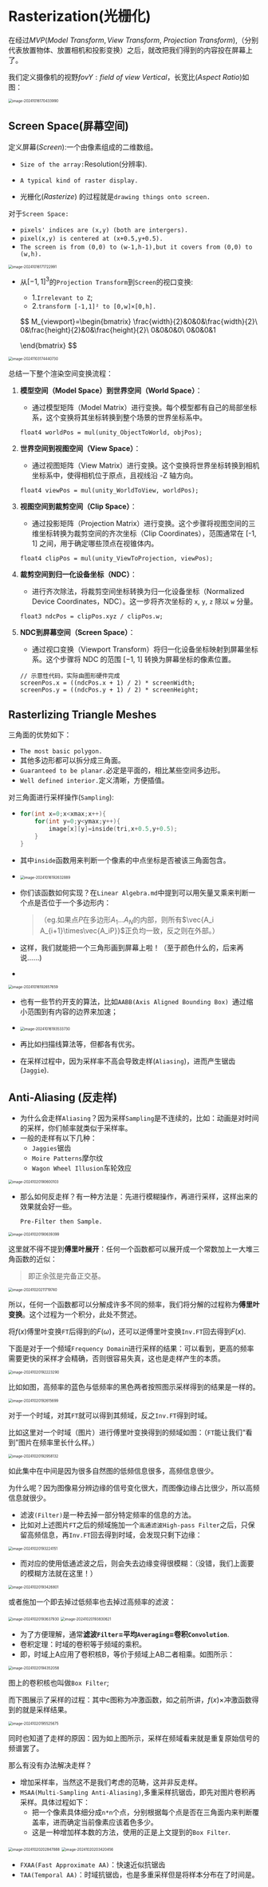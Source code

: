 # Rasterization(光栅化)

在经过$MVP(Model ~Transform,View~Transform,~Projection~Transform)$,（分别代表放置物体、放置相机和投影变换）之后，就改把我们得到的内容投在屏幕上了。

我们定义摄像机的视野$fovY:field~of~view~Vertical$，长宽比($Aspect~Ratio$)如图：

<img src="C:\Users\Terra233\Desktop\ComputerGraphicsLearn\Images\image-20241016170433990.png" alt="image-20241016170433990" style="zoom:50%;" />

## Screen Space(屏幕空间)

定义屏幕$(Screen)$:一个由像素组成的二维数组。

- `Size of the array:`Resolution(分辨率).
- `A typical kind of raster display.`

- 光栅化($Rasterize$) 的过程就是`drawing things onto screen.`

对于`Screen Space:`

- `pixels' indices are (x,y) (both are intergers).`
- `pixel(x,y) is centered at (x+0.5,y+0.5).`
- `The screen is from (0,0) to (w-1,h-1),but it covers from (0,0) to (w,h).`

<img src="C:\Users\Terra233\Desktop\ComputerGraphicsLearn\Images\image-20241016171722991.png" alt="image-20241016171722991" style="zoom:50%;" />

- 从$[-1,1]^3$的`Projection Transform`到`Screen`的视口变换:

  - 1.`Irrelevant to Z`;
  - 2.`transform [-1,1]² to [0,w]×[0,h].`

  $$
  M_{viewport}=\begin{bmatrix}
  \frac{width}{2}&0&0&\frac{width}{2}\\
  0&\frac{height}{2}&0&\frac{height}{2}\\
  0&0&0&0\\
  0&0&0&1
  
  \end{bmatrix}
  $$

  


<img src="C:\Users\Terra233\Desktop\ComputerGraphicsLearn\Images\image-20241103174440730.png" alt="image-20241103174440730" style="zoom:50%;" />

总结一下整个渲染空间变换流程：

1. **模型空间（Model Space）到世界空间（World Space）**：

   - 通过模型矩阵（Model Matrix）进行变换。每个模型都有自己的局部坐标系，这个变换将其坐标转换到整个场景的世界坐标系中。

   ```
   float4 worldPos = mul(unity_ObjectToWorld, objPos);
   ```

2. **世界空间到视图空间（View Space）**：

   - 通过视图矩阵（View Matrix）进行变换。这个变换将世界坐标转换到相机坐标系中，使得相机位于原点，且视线沿 -Z 轴方向。

   ```
   float4 viewPos = mul(unity_WorldToView, worldPos);
   ```

3. **视图空间到裁剪空间（Clip Space）**：

   - 通过投影矩阵（Projection Matrix）进行变换。这个步骤将视图空间的三维坐标转换为裁剪空间的齐次坐标（Clip Coordinates），范围通常在 [-1, 1] 之间，用于确定哪些顶点在视锥体内。

   ```
   float4 clipPos = mul(unity_ViewToProjection, viewPos);
   ```

4. **裁剪空间到归一化设备坐标（NDC）**：

   - 进行齐次除法，将裁剪空间坐标转换为归一化设备坐标（Normalized Device Coordinates，NDC）。这一步将齐次坐标的 `x`, `y`, `z` 除以 `w` 分量。

   ```
   float3 ndcPos = clipPos.xyz / clipPos.w;
   ```

5. **NDC到屏幕空间（Screen Space）**：

   - 通过视口变换（Viewport Transform）将归一化设备坐标映射到屏幕坐标系。这个步骤将 NDC 的范围 [−1, 1] 转换为屏幕坐标的像素位置。

   ```
   // 示意性代码，实际由图形硬件完成
   screenPos.x = ((ndcPos.x + 1) / 2) * screenWidth;
   screenPos.y = ((ndcPos.y + 1) / 2) * screenHeight;
   ```

## Rasterlizing Triangle Meshes

三角面的优势如下：

- `The most basic polygon.`
- 其他多边形都可以拆分成三角面。
- `Guaranteed to be planar.`必定是平面的，相比某些空间多边形。
- `Well defined interior.`定义清晰，方便插值。

对三角面进行采样操作(`Sampling`):

- ```cpp
  for(int x=0;x<xmax;x++){
      for(int y=0;y<ymax;y++){
          image[x][y]=inside(tri,x+0.5,y+0.5);
      }
  }
  ```

- 其中`inside`函数用来判断一个像素的中点坐标是否被该三角面包含。

- <img src="C:\Users\Terra233\Desktop\ComputerGraphicsLearn\Images\image-20241016192632889.png" alt="image-20241016192632889" style="zoom:50%;" />

- 你们该函数如何实现？在`Linear Algebra.md`中提到可以用矢量叉乘来判断一个点是否位于一个多边形内：

  >（eg.如果点$P$在多边形$A_1...A_N$的内部，则所有$\vec{A_i A_{i+1}\times\vec{A_iP}}$正负均一致，反之则在外部。）

- 这样，我们就能把一个三角形画到屏幕上啦！（至于颜色什么的，后来再说......)

- 

  <img src="C:\Users\Terra233\Desktop\ComputerGraphicsLearn\Images\image-20241016192657659.png" alt="image-20241016192657659" style="zoom:50%;" />

- 也有一些节约开支的算法，比如`AABB(Axis Aligned Bounding Box) `通过缩小范围到有内容的边界来加速；

- <img src="C:\Users\Terra233\Desktop\ComputerGraphicsLearn\Images\image-20241016193533730.png" alt="image-20241016193533730" style="zoom:50%;" />

- 再比如扫描线算法等，但都各有优劣。

- 在采样过程中，因为采样率不高会导致走样(`Aliasing`)，进而产生锯齿(`Jaggie`).

## Anti-Aliasing (反走样)

- 为什么会走样`Aliasing`？因为采样`Sampling`是不连续的，比如：动画是对时间的采样，你们帧率就类似于采样率。
- 一般的走样有以下几种：
  - `Jaggies`锯齿
  - `Moire Patterns`摩尔纹
  - `Wagon Wheel Illusion`车轮效应

<img src="C:\Users\Terra233\Desktop\ComputerGraphicsLearn\Images\image-20241020190600103.png" alt="image-20241020190600103" style="zoom:50%;" />

- 那么如何反走样？有一种方法是：先进行模糊操作，再进行采样，这样出来的效果就会好一些。

  `Pre-Filter then Sample.`

<img src="C:\Users\Terra233\Desktop\ComputerGraphicsLearn\Images\image-20241020190639399.png" alt="image-20241020190639399" style="zoom:50%;" />

这里就不得不提到**傅里叶展开**：任何一个函数都可以展开成一个常数加上一大堆三角函数的近似：

> 即正余弦是完备正交基。

<img src="C:\Users\Terra233\Desktop\ComputerGraphicsLearn\Images\image-20241020211719740.png" alt="image-20241020211719740" style="zoom:50%;" />

所以，任何一个函数都可以分解成许多不同的频率，我们将分解的过程称为**傅里叶变换**。这个过程为一个积分，此处不赘述。

将$f(x)$傅里叶变换`FT`后得到的$F(\omega)$，还可以逆傅里叶变换`Inv.FT`回去得到$F(x).$

下面是对于一个频域`Frequency Domain`进行采样的结果：可以看到，更高的频率需要更快的采样才会精确，否则很容易失真，这也是走样产生的本质。

<img src="C:\Users\Terra233\Desktop\ComputerGraphicsLearn\Images\image-20241020192223290.png" alt="image-20241020192223290" style="zoom:50%;" />

比如如图，高频率的蓝色与低频率的黑色两者按照图示采样得到的结果是一样的。

<img src="C:\Users\Terra233\Desktop\ComputerGraphicsLearn\Images\image-20241020192615699.png" alt="image-20241020192615699" style="zoom:50%;" />

对于一个时域，对其`FT`就可以得到其频域，反之`Inv.FT`得到时域。

比如这里对一个时域（图片）进行傅里叶变换得到的频域如图：（`FT`能让我们“看到”图片在频率里长什么样。）

<img src="C:\Users\Terra233\Desktop\ComputerGraphicsLearn\Images\image-20241020192958132.png" alt="image-20241020192958132" style="zoom:50%;" />

如此集中在中间是因为很多自然图的低频信息很多，高频信息很少。

为什么呢？因为图像易分辨边缘的信号变化很大，而图像边缘占比很少，所以高频信息就很少。

- 滤波`(Filter)`是一种去掉一部分特定频率的信息的方法。
- 比如对上述图片`FT`之后的频域施加一个`高通滤波High-pass Filter`之后，只保留高频信息，再`Inv.FT`回去得到时域，会发现只剩下边缘：

<img src="C:\Users\Terra233\Desktop\ComputerGraphicsLearn\Images\image-20241020193224151.png" alt="image-20241020193224151" style="zoom:50%;" />

- 而对应的使用低通滤波之后，则会失去边缘变得很模糊：（没错，我们上面要的模糊方法就在这里！）

<img src="C:\Users\Terra233\Desktop\ComputerGraphicsLearn\Images\image-20241020193426801.png" alt="image-20241020193426801" style="zoom:50%;" />

或者施加一个即去掉过低频率也去掉过高频率的滤波：

<img src="C:\Users\Terra233\Desktop\ComputerGraphicsLearn\Images\image-20241020193637930.png" alt="image-20241020193637930" style="zoom:50%;" />

<img src="C:\Users\Terra233\Desktop\ComputerGraphicsLearn\Images\image-20241020193830621.png" alt="image-20241020193830621" style="zoom:50%;" />

- 为了方便理解，通常**滤波`Filter`=平均`Averaging`=卷积`Convolution`**.
- 卷积定理：时域的卷积等于频域的乘积。
- 即，时域上A应用了卷积核B，等价于频域上AB二者相乘。如图所示：

<img src="C:\Users\Terra233\Desktop\ComputerGraphicsLearn\Images\image-20241020194352058.png" alt="image-20241020194352058" style="zoom:50%;" />

图上的卷积核也叫做`Box Filter`;

而下图展示了采样的过程：其中c图称为冲激函数，如之前所讲，$f(x)\times$冲激函数得到的就是采样结果。

<img src="C:\Users\Terra233\Desktop\ComputerGraphicsLearn\Images\image-20241020195525675.png" alt="image-20241020195525675" style="zoom:50%;" />

同时也知道了走样的原因：因为如上图所示，采样在频域看来就是重复原始信号的频谱罢了。

那么有没有办法解决走样？

- 增加采样率，当然这不是我们考虑的范畴，这并非反走样。
- `MSAA(Multi-Sampling Anti-Aliasing)`,多重采样抗锯齿，即先对图片卷积再采样。具体过程如下：
  - 把一个像素具体细分成`n*n`个点，分别根据每个点是否在三角面内来判断覆盖率，进而确定当前像素应该着色多少。
  - 这是一种增加样本数的方法，使用的正是上文提到的`Box Filter`.

<img src="C:\Users\Terra233\Desktop\ComputerGraphicsLearn\Images\image-20241020202847888.png" alt="image-20241020202847888" style="zoom:50%;" />

<img src="C:\Users\Terra233\Desktop\ComputerGraphicsLearn\Images\image-20241020203420456.png" alt="image-20241020203420456" style="zoom:50%;" />

- `FXAA(Fast Approximate AA)`：快速近似抗锯齿
- `TAA(Temporal AA)`：时域抗锯齿，也是多重采样但是将样本分布在了时间是。
